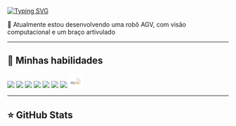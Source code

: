 [![Typing SVG](https://readme-typing-svg.demolab.com?font=Fira+Code&pause=1500&color=F72727&center=true&vCenter=true&width=650&lines=Ol%C3%A1+sou+o+Vinicius+Coan+Pissarouk;%F0%9F%93%96Atualmente+estudo+Desenvolvimento+de+Sistemas;%F0%9F%9B%A0%EF%B8%8FDesenvolvendo+um+rob%C3%B4+AGV+com+Vis%C3%A3o+Computacional)](https://git.io/typing-svg)

🔭 Atualmente estou desenvolvendo uma robô AGV, com visão computacional e um braço artivulado

---

## 🚀 Minhas habilidades

<code><img height="32" src="https://github.com/user-attachments/assets/0e53c1c6-9f46-4dbf-b9af-abc4fdf2e3e8"/></code>
<code><img height="32" src="https://github.com/user-attachments/assets/5669f476-f2d4-42bc-961e-3760d9a6713c"/></code>
<code><img height="32" src="https://github.com/user-attachments/assets/ebed15b7-bd4e-4c68-8ec9-3be4d852ebe7"/></code>
<code><img height="32" src="https://github.com/user-attachments/assets/218a82a6-63fd-4ff9-9b99-7642bf45e2c1"/></code>
<code><img height="32" src="https://github.com/user-attachments/assets/4c9af7e1-48ce-4ed0-a510-b07af4d49590"/></code>
<code><img height="32" src="https://github.com/user-attachments/assets/d1bc41c1-1ae8-467f-a4aa-84e0113ed493"/></code>
<code><img height="32" src="https://github.com/user-attachments/assets/a2c2d215-0d15-4128-bc7f-065827fab8b6"/></code>
<code><img height="32" src="https://raw.githubusercontent.com/github/explore/80688e429a7d4ef2fca1e82350fe8e3517d3494d/topics/mysql/mysql.png"/></code>

---

## ⭐ GitHub Stats


